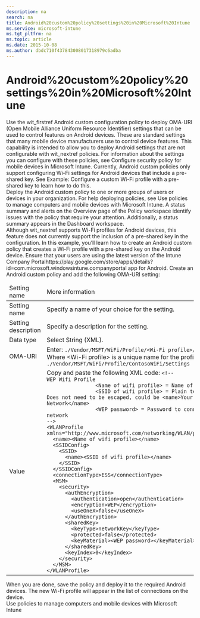 ```yaml
---
description: na
search: na
title: Android%20custom%20policy%20settings%20in%20Microsoft%20Intune
ms.service: microsoft-intune
ms.tgt_pltfrm: na
ms.topic: article
ms.date: 2015-10-08
ms.author: dbdc710f437843008017318979c6adba
---
```

# Android%20custom%20policy%20settings%20in%20Microsoft%20Intune
<?xml version="1.0" encoding="utf-8"?>
<developerWalkthroughDocument xmlns="http://ddue.schemas.microsoft.com/authoring/2003/5" xmlns:xlink="http://www.w3.org/1999/xlink" xmlns:xsi="http://www.w3.org/2001/XMLSchema-instance" xsi:schemaLocation="http://ddue.schemas.microsoft.com/authoring/2003/5 http://dduestorage.blob.core.windows.net/ddueschema/developer.xsd">
  <introduction>
    <para>Use the <token>wit_firstref</token> <ui>Android custom configuration policy</ui> to deploy OMA-URI (Open Mobile Alliance Uniform Resource Identifier) settings that can be used to control features on Android devices. These are standard settings that many mobile device manufacturers use to control device features.</para>
    <para>This capability is intended to allow you to deploy Android settings that are not configurable with <token>wit_nextref</token> policies. For information about the settings you can configure with these policies, see <link xlink:href="d27f2739-9791-4aae-a9db-01a4e59ccfe5">Configure security policy for mobile devices in Microsoft Intune</link>.</para>
    <alert class="note">
      <para>Currently, Android custom policies only support configuring Wi-Fi settings for Android devices that include a pre-shared key. See <link xlink:href="15904440-5a05-47c9-818e-48073b4090e7#BKMK_Example">Example: Configure a custom Wi-Fi profile with a pre-shared key</link> to learn how to do this.</para>
    </alert>
  </introduction>
  <section>
    <title>How to create an Android custom policy</title>
    <content>
      <para/>
      <procedure>
        <title/>
        <steps class="ordered">
          <step>
            <content>
              <para>In the <externalLink><linkText>Microsoft Intune administration console</linkText><linkUri>https://manage.microsoft.com</linkUri></externalLink>, click <ui>Policy</ui> &gt; <ui>Overview</ui> &gt; <ui>Add Policy</ui>.</para>
            </content>
          </step>
          <step>
            <content>
              <para>Configure a policy of the type <ui>Android</ui> &gt; <ui>Custom Configuration</ui>.</para>
              <para>For help creating and deploying policies, see <link xlink:href="efb4dcd6-56ea-44a8-8fe2-6f1542fc75ec">Use policies to manage computers and mobile devices in Windows Intune</link>.</para>
              <para>You can only create and deploy a custom policy of this type. Recommended settings are not available.</para>
            </content>
          </step>
          <step>
            <content>
              <para>Use the following table to help you configure the general policy settings:</para>
              <table xmlns:caps="http://schemas.microsoft.com/build/caps/2013/11">
                <thead>
                  <tr>
                    <TD>
                      <para>Setting name</para>
                    </TD>
                    <TD>
                      <para>More information</para>
                    </TD>
                  </tr>
                </thead>
                <tbody>
                  <tr>
                    <TD>
                      <para>
                        <ui>Name</ui>
                      </para>
                    </TD>
                    <TD>
                      <para>Enter a unique name for the Android custom policy to help you identify it in the <token>wit_nextref</token> console.</para>
                    </TD>
                  </tr>
                  <tr>
                    <TD>
                      <para>
                        <ui>Description</ui>
                      </para>
                    </TD>
                    <TD>
                      <para>Provide a description that gives an overview of the Android custom policy and other relevant information that helps you to locate it.</para>
                    </TD>
                  </tr>
                </tbody>
              </table>
            </content>
          </step>
          <step>
            <content>
              <para>In the <ui>OMA-URI Settings</ui> section, click <ui>Add</ui> to add a setting. You can also edit or delete an existing setting.</para>
            </content>
          </step>
          <step>
            <content>
              <para>In the <ui>Add or Edit OMA-URI Setting</ui> dialog box, specify the following information:</para>
              <table xmlns:caps="http://schemas.microsoft.com/build/caps/2013/11">
                <thead>
                  <tr>
                    <TD>
                      <para>Item</para>
                    </TD>
                    <TD>
                      <para>More information</para>
                    </TD>
                  </tr>
                </thead>
                <tbody>
                  <tr>
                    <TD>
                      <para>
                        <ui>Setting name</ui>
                      </para>
                    </TD>
                    <TD>
                      <para>Enter a unique name for the OMA-URI setting to help you identify it in the list of settings.</para>
                    </TD>
                  </tr>
                  <tr>
                    <TD>
                      <para>
                        <ui>Setting description</ui>
                      </para>
                    </TD>
                    <TD>
                      <para>Provide a description that gives an overview of the setting and other relevant information to help you locate it.</para>
                    </TD>
                  </tr>
                  <tr>
                    <TD>
                      <para>
                        <ui>Data type</ui>
                      </para>
                    </TD>
                    <TD>
                      <para>Select the date type in which you will specify this OMA-URI setting. Choose from:</para>
                      <list class="bullet">
                        <listItem>
                          <para>
                            <ui>String</ui>
                          </para>
                        </listItem>
                        <listItem>
                          <para>
                            <ui>String (XML)</ui>
                          </para>
                        </listItem>
                        <listItem>
                          <para>
                            <ui>Date and time</ui>
                          </para>
                        </listItem>
                        <listItem>
                          <para>
                            <ui>Integer</ui>
                          </para>
                        </listItem>
                        <listItem>
                          <para>
                            <ui>Floating point</ui>
                          </para>
                        </listItem>
                        <listItem>
                          <para>
                            <ui>Boolean</ui>
                          </para>
                        </listItem>
                      </list>
                    </TD>
                  </tr>
                  <tr>
                    <TD>
                      <para>
                        <ui>OMA-URI (case sensitive)</ui>
                      </para>
                    </TD>
                    <TD>
                      <para>Specify the OMA-URI you want to supply a setting for.</para>
                    </TD>
                  </tr>
                  <tr>
                    <TD>
                      <para>
                        <ui>Value</ui>
                      </para>
                    </TD>
                    <TD>
                      <para>Specify the value to associate with the OMA-URI you specified previously.</para>
                    </TD>
                  </tr>
                </tbody>
              </table>
            </content>
          </step>
          <step>
            <content>
              <para>Click <ui>OK</ui> to save the setting and return to the <ui>Create Policy</ui> page.</para>
            </content>
          </step>
          <step>
            <content>
              <para>Continue to add as many settings as you require. When you are done, click <ui>Save Policy</ui>.</para>
            </content>
          </step>
          <step>
            <content>
              <para>The new policy displays in the <ui>Configuration Policies</ui> node of the <ui>Policy</ui> workspace.</para>
            </content>
          </step>
        </steps>
      </procedure>
    </content>
  </section>
  <section>
    <title>Deploy an Android custom policy</title>
    <content>
      <list class="bullet">
        <listItem>
          <para>Deploy the Android custom policy to one or more groups of users or devices in your organization.</para>
        </listItem>
      </list>
      <para>For help deploying policies, see <link xlink:href="efb4dcd6-56ea-44a8-8fe2-6f1542fc75ec">Use policies to manage computers and mobile devices with Microsoft Intune</link>.</para>
      <para>A status summary and alerts on the <ui>Overview</ui> page of the <ui>Policy</ui> workspace identify issues with the policy that require your attention. Additionally, a status summary appears in the <ui>Dashboard</ui> workspace.</para>
    </content>
  </section>
  <section address="BKMK_Example">
    <title>Example: Configure a custom Wi-Fi profile with a pre-shared key</title>
    <content>
      <para>Although <token>wit_nextref</token> supports Wi-Fi profiles for Android devices, this feature does not currently support the inclusion of a pre-shared key in the configuration. In this example, you’ll learn how to create an Android custom policy that creates a Wi-Fi profile with a pre-shared key on the Android device.</para>
      <procedure>
        <title>To create a Wi-Fi profile with a pre-shared key</title>
        <steps class="ordered">
          <step>
            <content>
              <para>Ensure that your users are using the latest version of the <externalLink><linkText>Intune Company Portal</linkText><linkUri>https://play.google.com/store/apps/details?id=com.microsoft.windowsintune.companyportal</linkUri></externalLink> app for Android.</para>
            </content>
          </step>
          <step>
            <content>
              <para>Create an Android custom policy and add the following OMA-URI setting:</para>
              <table xmlns:caps="http://schemas.microsoft.com/build/caps/2013/11">
                <thead>
                  <tr>
                    <TD>
                      <para>Setting name</para>
                    </TD>
                    <TD>
                      <para>More information</para>
                    </TD>
                  </tr>
                </thead>
                <tbody>
                  <tr>
                    <TD>
                      <para>
                        <ui>Setting name</ui>
                      </para>
                    </TD>
                    <TD>
                      <para>Specify a name of your choice for the setting.</para>
                    </TD>
                  </tr>
                  <tr>
                    <TD>
                      <para>
                        <ui>Setting description</ui>
                      </para>
                    </TD>
                    <TD>
                      <para>Specify a description for the setting.</para>
                    </TD>
                  </tr>
                  <tr>
                    <TD>
                      <para>
                        <ui>Data type</ui>
                      </para>
                    </TD>
                    <TD>
                      <para>Select <ui>String (XML)</ui>.</para>
                    </TD>
                  </tr>
                  <tr>
                    <TD>
                      <para>
                        <ui>OMA-<?Comment RS: To be decided. 2015-04-07T14:00:00Z  Id='0?>URI<?CommentEnd Id='0'
    ?></ui>
                      </para>
                    </TD>
                    <TD>
                      <para>Enter:</para>
                      <code>./Vendor/MSFT/WiFi/Profile/<placeholder>&lt;Wi-Fi profile&gt;</placeholder>/Settings
</code>
                      <para>Where <placeholder>&lt;Wi-Fi profile&gt;</placeholder> is a unique name for the profile.</para>
                      <para>
                        <ui>Example:</ui> </para>
                      <code>./Vendor/MSFT/WiFi/Profile/ContosoWiFi/Settings
</code>
                    </TD>
                  </tr>
                  <tr>
                    <TD>
                      <para>
                        <ui>Value</ui>
                      </para>
                    </TD>
                    <TD>
                      <para>Copy and paste the following XML code:</para>
                      <code>&lt;!--
WEP Wifi Profile
                <placeholder>&lt;Name of wifi profile&gt;</placeholder> = Name of profile 
                <placeholder>&lt;SSID of wifi profile&gt;</placeholder> = Plain text of SSID. Does not need to be escaped, could be &lt;name&gt;Your Company's Network&lt;/name&gt;
                <placeholder>&lt;WEP password&gt;</placeholder> = Password to connect to the network
--&gt;
&lt;WLANProfile 
xmlns="http://www.microsoft.com/networking/WLAN/profile/v1"&gt;
  &lt;name&gt;<placeholder>&lt;Name of wifi profile&gt;</placeholder>&lt;/name&gt;
  &lt;SSIDConfig&gt;
    &lt;SSID&gt;
      &lt;name&gt;<placeholder>&lt;SSID of wifi profile&gt;</placeholder>&lt;/name&gt;
    &lt;/SSID&gt;
  &lt;/SSIDConfig&gt;
  &lt;connectionType&gt;ESS&lt;/connectionType&gt;
  &lt;MSM&gt;
    &lt;security&gt;
      &lt;authEncryption&gt;
        &lt;authentication&gt;open&lt;/authentication&gt;
        &lt;encryption&gt;WEP&lt;/encryption&gt;
        &lt;useOneX&gt;false&lt;/useOneX&gt;
      &lt;/authEncryption&gt;
      &lt;sharedKey&gt;
        &lt;keyType&gt;networkKey&lt;/keyType&gt;
        &lt;protected&gt;false&lt;/protected&gt;
        &lt;keyMaterial&gt;<placeholder>&lt;WEP password&gt;</placeholder>&lt;/keyMaterial&gt;
      &lt;/sharedKey&gt;
      &lt;keyIndex&gt;0&lt;/keyIndex&gt;
    &lt;/security&gt;
  &lt;/MSM&gt;
&lt;/WLANProfile&gt;</code>
                    </TD>
                  </tr>
                </tbody>
              </table>
            </content>
          </step>
          <step>
            <content>
              <para>When you are done, save the policy and deploy it to the required Android devices. The new Wi-Fi profile will appear in the list of connections on the device.</para>
            </content>
          </step>
        </steps>
      </procedure>
    </content>
  </section>
  <relatedTopics>
    <link xlink:href="efb4dcd6-56ea-44a8-8fe2-6f1542fc75ec">Use policies to manage computers and mobile devices with Microsoft Intune</link>
  </relatedTopics>
</developerWalkthroughDocument>
